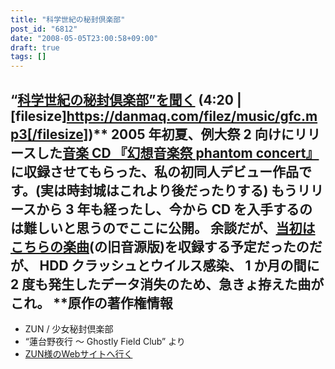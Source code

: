 ```yaml
---
title: "科学世紀の秘封倶楽部"
post_id: "6812"
date: "2008-05-05T23:00:58+09:00"
draft: true
tags: []
---
```



## “[科学世紀の秘封倶楽部”を聞く](https://danmaq.com/filez/music/gfc.mp3) (4:20 | [filesize]https://danmaq.com/filez/music/gfc.mp3[/filesize])** 2005 年初夏、例大祭 2 向けにリリースした[音楽 CD 『幻想音楽祭 phantom concert』](http://tsubu.s104.xrea.com/thcd/)に収録させてもらった、私の初同人デビュー作品です。(実は時封城はこれより後だったりする) もうリリースから 3 年も経ったし、今から CD を入手するのは難しいと思うのでここに公開。  余談だが、[当初はこちらの楽曲](https://danmaq.com/3267)(の旧音源版)を収録する予定だったのだが、 HDD クラッシュとウイルス感染、 1 か月の間に 2 度も発生したデータ消失のため、急きょ拵えた曲がこれ。 **原作の著作権情報

  * ZUN / 少女秘封倶楽部
  * “蓮台野夜行 ～ Ghostly Field Club” より
  * [ZUN様のWebサイトへ行く](http://www16.big.or.jp/%7Ezun/)
